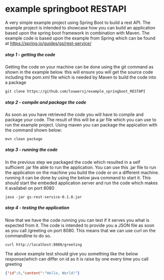 # example springboot RESTAPI
A very simple example project using Spring Boot to build a rest API. The example project is intended to showcase how you can build an application based upon the spring boot framework in combination with Maven. The example code is based upon the example from Spring which can be found at https://spring.io/guides/gs/rest-service/ 

##### step 1 - getting the code
Getting the code on your machine can be done using the git command as shown in the example below. this will ensure you will get the source code including the pom.xml file which is needed by Maven to build the code into a package
```shell
git clone https://github.com/louwersj/example_springboot_RESTAPI
```

##### step 2 - compile and package the code
As soon as you have retrieved the code you will have to compile and package your code. The result of this will be a jar file which you can use to run the example project. Using maven you can package the appication with the command shown below:
```shell
mvn clean package
```

##### step 3 - running the code
In the previous step we packaged the code which resulted in a self sufficient .jar file able to run the application. You can use this .jar file to run the application on the machine you build the code or on a different machine. running it can be done by using the below java command to start it. This should start the embeded application server and run the code which makes it availabel on port 8080
```shell
java -jar gs-rest-service-0.1.0.jar
```

##### step 4 - testing the application
Now that we have the code running you can test if it serves you what is expected from it. The code is intended to provide you a JSON file as soon as you call /greeting on port 8080. This means that we can use curl on the commandline to do so. 

```shell
curl http://localhost:8080/greeting
```
The above example test should give you something like the below response(which can differ on id as it is raise by one every time you call  greeting 
```json
{"id":8,"content":"Hello, World!"}
```
